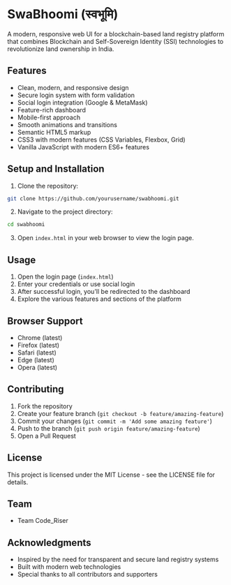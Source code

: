 # SwaBhoomi (स्वभूमि)

A modern, responsive web UI for a blockchain-based land registry platform that combines Blockchain and Self-Sovereign Identity (SSI) technologies to revolutionize land ownership in India.

## Features

- Clean, modern, and responsive design
- Secure login system with form validation
- Social login integration (Google & MetaMask)
- Feature-rich dashboard
- Mobile-first approach
- Smooth animations and transitions
- Semantic HTML5 markup
- CSS3 with modern features (CSS Variables, Flexbox, Grid)
- Vanilla JavaScript with modern ES6+ features

## Setup and Installation

1. Clone the repository:
```bash
git clone https://github.com/yourusername/swabhoomi.git
```

2. Navigate to the project directory:
```bash
cd swabhoomi
```

3. Open `index.html` in your web browser to view the login page.

## Usage

1. Open the login page (`index.html`)
2. Enter your credentials or use social login
3. After successful login, you'll be redirected to the dashboard
4. Explore the various features and sections of the platform

## Browser Support

- Chrome (latest)
- Firefox (latest)
- Safari (latest)
- Edge (latest)
- Opera (latest)

## Contributing

1. Fork the repository
2. Create your feature branch (`git checkout -b feature/amazing-feature`)
3. Commit your changes (`git commit -m 'Add some amazing feature'`)
4. Push to the branch (`git push origin feature/amazing-feature`)
5. Open a Pull Request

## License

This project is licensed under the MIT License - see the LICENSE file for details.

## Team

- Team Code_Riser

## Acknowledgments

- Inspired by the need for transparent and secure land registry systems
- Built with modern web technologies
- Special thanks to all contributors and supporters 
